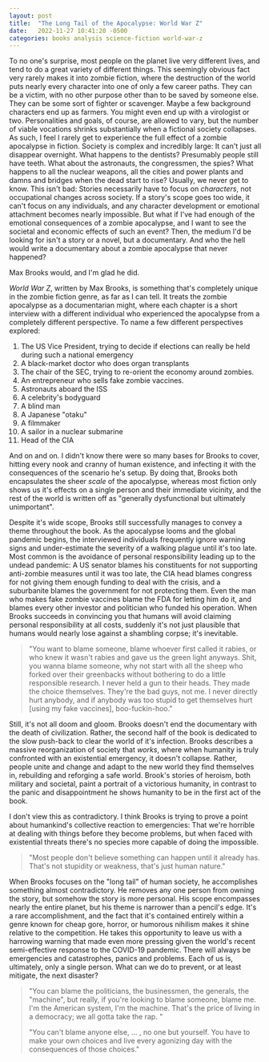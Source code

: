 ```yaml
---
layout: post
title:  "The Long Tail of the Apocalypse: World War Z"
date:   2022-11-27 10:41:20 -0500
categories: books analysis science-fiction world-war-z
---
```

To no one's surprise, most people on the planet live very different lives, and tend to do a great variety of different things. This seemingly obvious fact very rarely makes it into zombie fiction, where the destruction of the world puts nearly every character into one of only a few career paths. They can be a victim, with no other purpose other than to be saved by someone else. They can be some sort of fighter or scavenger. Maybe a few background characters end up as farmers. You might even end up with a virologist or two. Personalities and goals, of course, are allowed to vary, but the number of viable vocations shrinks substantially when a fictional society collapses. As such, I feel I rarely get to experience the full effect of a zombie apocalypse in fiction. Society is complex and incredibly large: It can't just all disappear overnight. What happens to the dentists? Presumably people still have teeth. What about the astronauts, the congressmen, the spies? What happens to all the nuclear weapons, all the cities and power plants and damns and bridges when the dead start to rise? Usually, we never get to know. This isn't bad: Stories necessarily have to focus on *characters*, not occupational changes across society. If a story's scope goes too wide, it can't focus on any individuals, and any character development or emotional attachment becomes nearly impossible. But what if I've had enough of the emotional consequences of a zombie apocalypse, and I want to see the societal and economic effects of such an event? Then, the medium I'd be looking for isn't a story or a novel, but a documentary. And who the hell would write a documentary about a zombie apocalypse that never happened? 

Max Brooks would, and I'm glad he did. 

*World War Z*, written by Max Brooks, is something that's completely unique in the zombie fiction genre, as far as I can tell. It treats the zombie apocalypse as a documentarian might, where each chapter is a short interview with a different individual who experienced the apocalypse from a completely different perspective. To name a few different perspectives explored: 
1. The US Vice President, trying to decide if elections can really be held during such a national emergency
2. A black-market doctor who does organ transplants
3. The chair of the SEC, trying to re-orient the economy around zombies. 
4. An entrepreneur who sells fake zombie vaccines.  
5. Astronauts aboard the ISS
6. A celebrity's bodyguard
7. A blind man
8. A Japanese "otaku"
9. A filmmaker
10. A sailor in a nuclear submarine
11. Head of the CIA


And on and on. I didn't know there were so many bases for Brooks to cover, hitting every nook and cranny of human existence, and infecting it with the consequences of the scenario he's setup. By doing that, Brooks both encapsulates the sheer *scale* of the apocalypse, whereas most fiction only shows us it's effects on a single person and their immediate vicinity, and the rest of the world is written off as "generally dysfunctional but ultimately unimportant". 

Despite it's wide scope, Brooks still successfully manages to convey a theme throughout the book. As the apocalypse looms and the global pandemic begins, the interviewed individuals frequently ignore warning signs and under-estimate the severity of a walking plague until it's too late. Most common is the avoidance of personal responsibility leading up to the undead pandemic: A US senator blames his constituents for not supporting anti-zombie measures until it was too late, the CIA head blames congress for not giving them enough funding to deal with the crisis, and a suburbanite blames the government for not protecting them. Even the man who makes fake zombie vaccines blame the FDA for letting him do it, and blames every other investor and politician who funded his operation.  When Brooks succeeds in convincing you that humans will avoid claiming personal responsibility at all costs, suddenly it's not just plausible that humans would nearly lose against a shambling corpse; it's inevitable. 

> "You want to blame someone, blame whoever first called it rabies, or who knew it wasn't rabies and gave us the green light anyways. Shit, you wanna blame someone, why not start with all the sheep who forked over their greenbacks without bothering to do a little responsible research. I never held a gun to their heads. They made the choice themselves. They're the bad guys, not me. I never directly hurt anybody, and if anybody was too stupid to get themselves hurt [using my fake vaccines], boo-fuckin-hoo."

Still, it's not all doom and gloom. Brooks doesn't end the documentary with the death of civilization. Rather, the second half of the book is dedicated to the slow push-back to clear the world of it's infection. Brooks describes a massive reorganization of society that *works*, where when humanity is truly confronted with an existential emergency, it doesn't collapse. Rather, people unite and change and adapt to the new world they find themselves in, rebuilding and reforging a safe world. Brook's stories of heroism, both military and societal, paint a portrait of a victorious humanity, in contrast to the panic and disappointment he shows humanity to be in the first act of the book. 

I don't view this as contradictory. I think Brooks is trying to prove a point about humankind's collective reaction to emergencies: That we're horrible at dealing with things before they become problems, but when faced with existential threats there's no species more capable of doing the impossible. 

>  "Most people don't believe something can happen until it already has. That's not stupidity or weakness, that's just human nature."

When Brooks focuses on the "long tail" of human society, he accomplishes something almost contradictory. He removes any one person from owning the story, but somehow the story is more personal. His scope encompasses nearly the entire planet, but his theme is narrower than a pencil's edge. It's a rare accomplishment, and the fact that it's contained entirely within a genre known for cheap gore, horror, or humorous nihilism makes it shine relative to the competition. He takes this opportunity to leave us with a harrowing warning that made even more pressing given the world's recent semi-effective response to the COVID-19 pandemic. There will always be emergencies and catastrophes, panics and problems. Each of us is, ultimately, only a single person. What can we do to prevent, or at least mitigate, the next disaster?

>  "You can blame the politicians, the businessmen, the generals, the "machine", but really, if you're looking to blame someone, blame me. I'm the American system, I'm the machine. That's the price of living in a democracy; we all gotta take the rap. "
> 
> "You can't blame anyone else, ... , no one but yourself. You have to make your own choices and live every agonizing day with the consequences of those choices." 